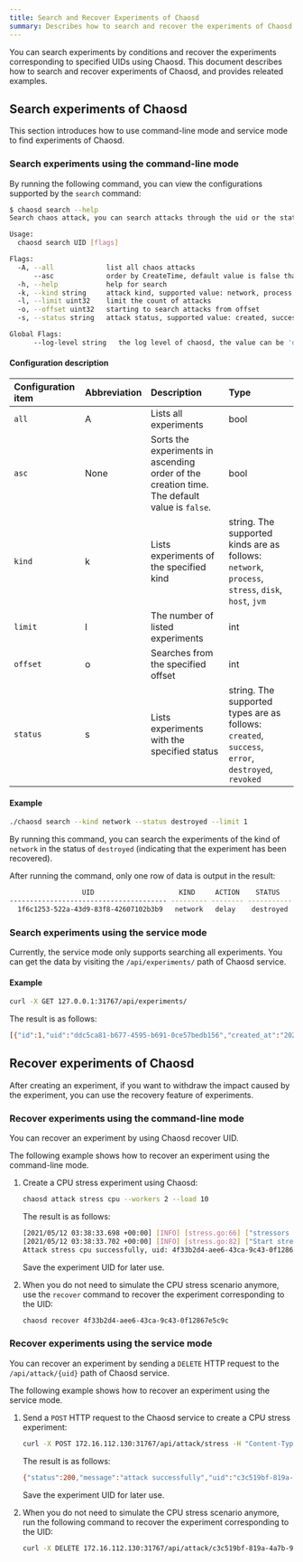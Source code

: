 ```yaml
---
title: Search and Recover Experiments of Chaosd
summary: Describes how to search and recover the experiments of Chaosd, and provide related examples.
---
```


You can search experiments by conditions and recover the experiments corresponding to specified UIDs using Chaosd. This document describes how to search and recover experiments of Chaosd, and provides releated examples.

## Search experiments of Chaosd

This section introduces how to use command-line mode and service mode to find experiments of Chaosd.

### Search experiments using the command-line mode

By running the following command, you can view the configurations supported by the `search` command:

```bash
$ chaosd search --help
Search chaos attack, you can search attacks through the uid or the state of the attack

Usage:
  chaosd search UID [flags]

Flags:
  -A, --all             list all chaos attacks
      --asc             order by CreateTime, default value is false that means order by CreateTime desc
  -h, --help            help for search
  -k, --kind string     attack kind, supported value: network, process, stress, disk, host, jvm
  -l, --limit uint32    limit the count of attacks
  -o, --offset uint32   starting to search attacks from offset
  -s, --status string   attack status, supported value: created, success, error, destroyed, revoked

Global Flags:
      --log-level string   the log level of chaosd, the value can be 'debug', 'info', 'warn' and 'error'
```

#### Configuration description

| Configuration item | Abbreviation | Description | Type |
| :-- | :-- | :-- | :-- |
| `all` | A | Lists all experiments | bool |
| `asc` | None | Sorts the experiments in ascending order of the creation time. The default value is `false`. | bool |
| `kind` | k | Lists experiments of the specified kind | string. The supported kinds are as follows: `network`, `process`, `stress`, `disk`, `host`, `jvm` |
| `limit` | l | The number of listed experiments | int |
| `offset` | o | Searches from the specified offset | int |
| `status` | s | Lists experiments with the specified status | string. The supported types are as follows: `created`, `success`, `error`, `destroyed`, `revoked` |

#### Example

```bash
./chaosd search --kind network --status destroyed --limit 1
```

By running this command, you can search the experiments of the kind of `network` in the status of `destroyed` (indicating that the experiment has been recovered).

After running the command, only one row of data is output in the result:

```bash
                  UID                     KIND     ACTION    STATUS            CREATE TIME                                                                                                                  CONFIGURATION
--------------------------------------- --------- -------- ----------- --------------------------- ---------------------------------------------------------------------------------------------------------------------------------------------------------------------------------------------------------------------------------
  1f6c1253-522a-43d9-83f8-42607102b3b9   network   delay    destroyed   2021-11-02T15:14:07+08:00   {"schedule":"","duration":"","action":"delay","kind":"network","uid":"1f6c1253-522a-43d9-83f8-42607102b3b9","latency":"2s","jitter":"0ms","correlation":"0","device":"eth0","ip-address":"220.181.38.251","ip-protocol":"all"}
```

### Search experiments using the service mode

Currently, the service mode only supports searching all experiments. You can get the data by visiting the `/api/experiments/` path of Chaosd service.

#### Example

```bash
curl -X GET 127.0.0.1:31767/api/experiments/
```

The result is as follows:

```bash
[{"id":1,"uid":"ddc5ca81-b677-4595-b691-0ce57bedb156","created_at":"2021-10-18T16:01:18.563542491+08:00","updated_at":"2021-10-18T16:07:27.87111393+08:00","status":"success","kind":"stress","action":"mem","recover_command":"{\"schedule\":\"\",\"duration\":\"\",\"action\":\"mem\",\"kind\":\"stress\",\"uid\":\"ddc5ca81-b677-4595-b691-0ce57bedb156\",\"Load\":0,\"Workers\":0,\"Size\":\"100MB\",\"Options\":null,\"StressngPid\":0}","launch_mode":"svr"}]
```

## Recover experiments of Chaosd

After creating an experiment, if you want to withdraw the impact caused by the experiment, you can use the recovery feature of experiments.

### Recover experiments using the command-line mode

You can recover an experiment by using Chaosd recover UID.

The following example shows how to recover an experiment using the command-line mode.

1. Create a CPU stress experiment using Chaosd:

   ```bash
   chaosd attack stress cpu --workers 2 --load 10
   ```

   The result is as follows:

   ```bash
   [2021/05/12 03:38:33.698 +00:00] [INFO] [stress.go:66] ["stressors normalize"] [arguments=" --cpu 2 --cpu-load 10"]
   [2021/05/12 03:38:33.702 +00:00] [INFO] [stress.go:82] ["Start stress-ng process successfully"] [command="/usr/bin/stress-ng --cpu 2 --cpu-load 10"] [Pid=27483]
   Attack stress cpu successfully, uid: 4f33b2d4-aee6-43ca-9c43-0f12867e5c9c
   ```

   Save the experiment UID for later use.

2. When you do not need to simulate the CPU stress scenario anymore, use the `recover` command to recover the experiment corresponding to the UID:

   ```bash
   chaosd recover 4f33b2d4-aee6-43ca-9c43-0f12867e5c9c
   ```

### Recover experiments using the service mode

You can recover an experiment by sending a `DELETE` HTTP request to the `/api/attack/{uid}` path of Chaosd service.

The following example shows how to recover an experiment using the service mode.

1. Send a `POST` HTTP request to the Chaosd service to create a CPU stress experiment:

   ```bash
   curl -X POST 172.16.112.130:31767/api/attack/stress -H "Content-Type:application/json" -d '{"load":10, "action":"cpu","workers":1}'
   ```

   The result is as follows:

   ```bash
   {"status":200,"message":"attack successfully","uid":"c3c519bf-819a-4a7b-97fb-e3d0814481fa"}
   ```

   Save the experiment UID for later use.

2. When you do not need to simulate the CPU stress scenario anymore, run the following command to recover the experiment corresponding to the UID:

   ```bash
   curl -X DELETE 172.16.112.130:31767/api/attack/c3c519bf-819a-4a7b-97fb-e3d0814481fa
   ```
